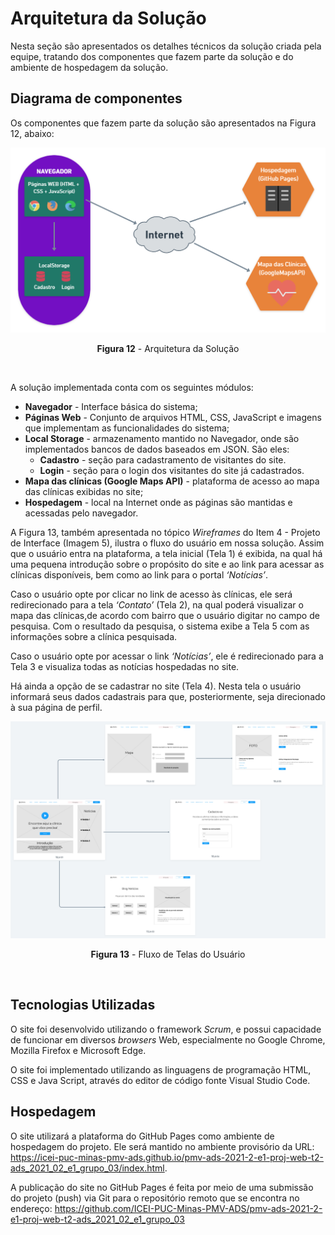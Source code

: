# Arquitetura da Solução

Nesta seção são apresentados os detalhes técnicos da solução criada pela equipe, tratando dos componentes que fazem parte da solução e do ambiente de hospedagem da solução.
<br/>

## Diagrama de componentes

Os componentes que fazem parte da solução são apresentados na Figura 12, abaixo:

![Figura12](img/DiagramaArquitetura.png) <p align="center">**Figura 12** - Arquitetura da Solução</p>
<br/>

A solução implementada conta com os seguintes módulos:

* **Navegador** - Interface básica do sistema;
* **Páginas Web** - Conjunto de arquivos HTML, CSS, JavaScript e imagens que implementam as funcionalidades do sistema;
* **Local Storage** - armazenamento mantido no Navegador, onde são implementados bancos de dados baseados em JSON. São eles:
  - **Cadastro** - seção para cadastramento de visitantes do site.
  - **Login** - seção para o login dos visitantes do site já cadastrados.
* **Mapa das clínicas (Google Maps API)** - plataforma de acesso ao mapa das clínicas exibidas no site;
* **Hospedagem** - local na Internet onde as páginas são mantidas e acessadas pelo navegador.

A Figura 13, também apresentada no tópico *Wireframes* do Item 4 - Projeto de Interface (Imagem 5), ilustra o fluxo do usuário em nossa solução. Assim que o usuário entra na plataforma, a tela inicial (Tela 1) é exibida, na qual há uma pequena introdução sobre o propósito do site e ao link para acessar as clínicas disponíveis, bem como ao link para o portal *‘Notícias’*.

Caso o usuário opte por clicar no link de acesso às clínicas, ele será redirecionado para a tela *‘Contato’* (Tela 2), na qual poderá visualizar o mapa das clínicas,de acordo com bairro que o usuário digitar no campo de pesquisa. Com o resultado da pesquisa, o sistema exibe a Tela 5 com as informações sobre a clínica pesquisada.

Caso o usuário opte por acessar o link *‘Notícias’*, ele é redirecionado para a Tela 3 e visualiza todas as notícias hospedadas no site.

Há ainda a opção de se cadastrar no site (Tela 4). Nesta tela o usuário informará seus dados cadastrais para que, posteriormente, seja direcionado à sua página de perfil.

![Figura13](img/DiagramaWireframe.png) <p align="center">**Figura 13** - Fluxo de Telas do Usuário</p>
<br/>

## Tecnologias Utilizadas

O site foi desenvolvido utilizando o framework *Scrum*, e possui capacidade de funcionar em diversos *browsers* Web, especialmente no Google Chrome, Mozilla Firefox e Microsoft
Edge.

O site foi implementado utilizando as linguagens de programação HTML, CSS e Java Script, através do editor de código fonte Visual Studio Code.
<br/>

## Hospedagem

O site utilizará a plataforma do GitHub Pages como ambiente de hospedagem do projeto. Ele será mantido no ambiente provisório da URL: https://icei-puc-minas-pmv-ads.github.io/pmv-ads-2021-2-e1-proj-web-t2-ads_2021_02_e1_grupo_03/index.html.

A publicação do site no GitHub Pages é feita por meio de uma submissão do projeto (push) via Git para o repositório remoto que se encontra no endereço: https://github.com/ICEI-PUC-Minas-PMV-ADS/pmv-ads-2021-2-e1-proj-web-t2-ads_2021_02_e1_grupo_03
